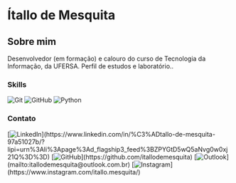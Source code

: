 # Ítallo de Mesquita
## Sobre mim
Desenvolvedor (em formação) e calouro do curso de Tecnologia da Informação, da UFERSA. Perfil de estudos e laboratório..

### Skills
![Git](https://img.shields.io/badge/-Git-000?style=for-the-badge&logo=Git&logoColor=14C38E&color") ![GitHub](https://img.shields.io/badge/-GitHub-000?style=for-the-badge&logo=GitHub&logoColor=14C38E&color") ![Python](https://img.shields.io/badge/-Python-000?style=for-the-badge&logo=Python&logoColor=14C38E&color")
### Contato
[![LinkedIn](https://img.shields.io/badge/-LinkedIn-000?style=for-the-badge&logo=linkedin&logoColor=14C38E&color")](https://www.linkedin.com/in/%C3%ADtallo-de-mesquita-97a51027b/?lipi=urn%3Ali%3Apage%3Ad_flagship3_feed%3BZPYGtD5wQ5aNvg0w0xj21Q%3D%3D) [![GitHub](https://img.shields.io/badge/-GitHub-000?style=for-the-badge&logo=GitHub&logoColor=14C38E&color")](https://github.com/itallodemesquita) [![Outlook](https://img.shields.io/badge/-email-000?style=for-the-badge&logo=microsoft-outlook&logoColor=14C38E&color")](mailto:itallodemesquita@outlook.com.br) [![Instagram](https://img.shields.io/badge/-Instagram-000?style=for-the-badge&logo=Instagram&logoColor=14C38E&color")](https://www.instagram.com/itallo.mesquita/)
